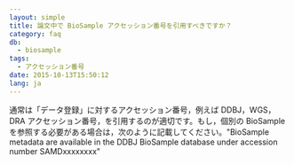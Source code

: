 ```yaml
---
layout: simple
title: 論文中で BioSample アクセッション番号を引用すべきですか？
category: faq
db:
  - biosample
tags: 
  - アクセッション番号
date: 2015-10-13T15:50:12
lang: ja
---
```




<p>通常は「データ登録」に対するアクセッション番号，例えば DDBJ，WGS，DRA アクセッション番号，を引用するのが適切です。もし，個別の BioSample を参照する必要がある場合は，次のように記載してください。"BioSample metadata are available in the DDBJ BioSample database under accession number SAMDxxxxxxxx"</p>
